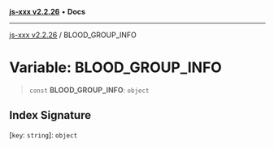 [**js-xxx v2.2.26**](../README.md) • **Docs**

***

[js-xxx v2.2.26](../README.md) / BLOOD\_GROUP\_INFO

# Variable: BLOOD\_GROUP\_INFO

> `const` **BLOOD\_GROUP\_INFO**: `object`

## Index Signature

 \[`key`: `string`\]: `object`
